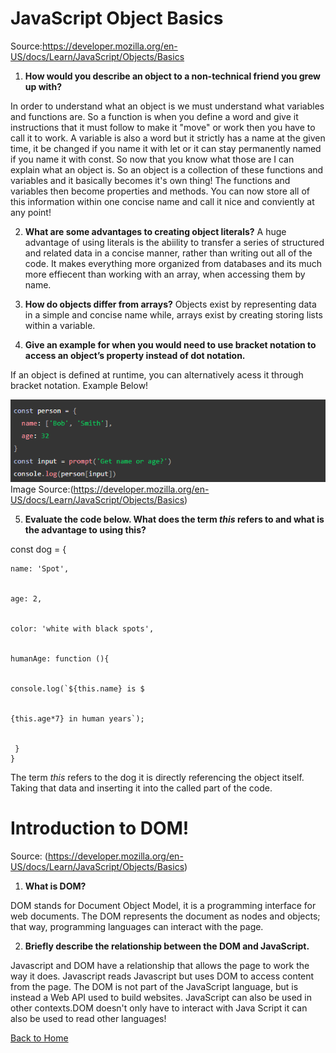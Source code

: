 # JavaScript Object Basics

Source:<https://developer.mozilla.org/en-US/docs/Learn/JavaScript/Objects/Basics>

1. **How would you describe an object to a non-technical friend you grew up with?**

In order to understand what an object is we must understand what variables and functions are. So a function is when you define a word and give it instructions that it must follow to make it "move" or work then you have to call it to work. A variable is also a word but it strictly has a name at the given time, it be changed if you name it with let or it can stay permanently named if you name it with const. So now that you know what those are I can explain what an object is. So an object is a collection of these functions and variables and it basically becomes it's own thing! The functions and variables then become properties and methods. You can now store all of this information within one concise name and call it nice and conviently at any point!

2. **What are some advantages to creating object literals?**
A huge advantage of using literals is the abiility to transfer a series of structured and related data in a concise manner, rather than writing out all of the code. It makes everything more organized from databases and its much more effiecent than working with an array, when accessing them by name.
3. **How do objects differ from arrays?**
Objects exist by representing data in a simple and concise name while, arrays exist by creating storing lists within a variable.

4. **Give an example for when you would need to use bracket notation to access an object’s property instead of dot notation.**

If an object is defined at runtime, you can alternatively acess it through bracket notation. Example Below!

![Bracket](../img/Brack.PNG)
Image Source:(https://developer.mozilla.org/en-US/docs/Learn/JavaScript/Objects/Basics)

5. **Evaluate the code below. What does the term *this* refers to and what is the advantage to using this?**

const dog = {


    name: 'Spot',


    age: 2,


    color: 'white with black spots',


    humanAge: function (){


    console.log(`${this.name} is $
    
    
    {this.age*7} in human years`);
  
  
     }
    }

The term *this* refers to the dog it is directly referencing the object itself. Taking that data and inserting it into the called part of the code.

# Introduction to DOM!

Source: (https://developer.mozilla.org/en-US/docs/Learn/JavaScript/Objects/Basics)

1. **What is DOM?**

 DOM stands for Document Object Model, it is a programming interface for web documents. The DOM represents the document as nodes and objects; that way, programming languages can interact with the page.

2. **Briefly describe the relationship between the DOM and JavaScript.**

Javascript and DOM have a relationship that allows the page to work the way it does. Javascript reads Javascript but uses DOM to access content from the page. The DOM is not part of the JavaScript language, but is instead a Web API used to build websites. JavaScript can also be used in other contexts.DOM doesn't only have to interact with Java Script it can also be used to read other languages!

[Back to Home](https://zusolaris.github.io/reading-notes/)
